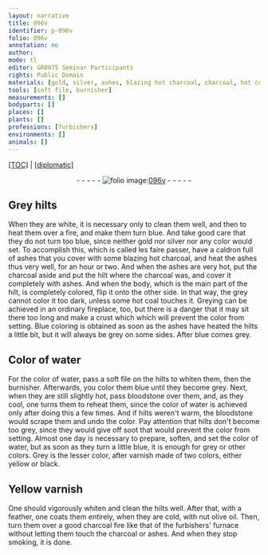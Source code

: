 ```yaml
---
layout: narrative
title: 096v
identifier: p-096v
folio: 096v
annotation: no
author:
mode: tl
editor: GR8975 Seminar Participants
rights: Public Domain
materials: [gold, silver, ashes, blazing hot charcoal, charcoal, hot coal, bloodstone, Yellow varnish, nut olive oil]
tools: [soft file, burnisher]
measurements: []
bodyparts: []
places: []
plants: []
professions: [furbishers]
environments: []
animals: []
---
```


<p><a href="{{ site.baseurl }}/translation/">[TOC]</a> | <a href="{{ site.baseurl }}/texts/p-096v_tc/">[diplomatic]</a></p><div class="folio" align="center">- - - - - <a href="http://gallica.bnf.fr/ark:/12148/btv1b10500001g/f198.image" target="_blank"><img src="https://cu-mkp.github.io/2017-workshop-edition/assets/photo-icon.png" alt="folio image: " style="display:inline-block; margin-bottom:-3px;"/>096v</a> - - - - - </div>  
  

## Grey hilts

 
When they are white, it is necessary only to clean them well, and then to heat them over a fire, and make them turn blue. And take good care that they do not turn too blue, since neither <span class="m">gold</span> nor <span class="m">silver</span> nor any color would set. To accomplish this, which is called les faire passer, have a caldron full of <span class="m">ashes</span> that you cover with some <span class="m">blazing hot charcoal</span>, and heat the <span class="m">ashes</span> thus very well, for an hour or two. And when the <span class="m">ashes</span> are very hot, put the <span class="m">charcoal</span> aside and put the hilt where the <span class="m">charcoal</span> was, and cover it completely with <span class="m">ashes</span>. And when the body, which is the main part of the hilt, is completely colored, flip it onto the other side. In that way, the grey cannot color it too dark, unless some <span class="m">hot coal</span> touches it. Greying can be achieved in an ordinary fireplace, too, but there is a danger that it may sit there too long and make a crust which which will prevent the color from setting. Blue coloring is obtained as soon as the <span class="m">ashes</span> have heated the hilts a little bit, but it will always be grey on some sides. After blue comes grey.
 
 
  

## Color of water

 
For the color of water, pass a <span class="tl">soft file</span> on the hilts to whiten them, then the <span class="tl">burnisher</span>. Afterwards, you color them blue until they become grey. Next, when they are still slightly hot, pass <span class="m">bloodstone</span> over them, and, as they cool, one turns them to reheat them, since the color of water is achieved only after doing this a few times. And if hilts weren't warm, the <span class="m">bloodstone</span> would scrape them and undo the color. Pay attention that hilts don't become too grey, since they would give off soot that would prevent the color from setting. Almost one day is necessary to prepare, soften, and set the color of water, but as soon as they turn a little blue, it is enough for grey or other colors. Grey is the lesser color, after varnish made of two colors, either yellow or black.
 
 
  

## <span class="m">Yellow varnish</span>

 
One should vigorously whiten and clean the hilts well. After that, with a feather, one coats them entirely, when they are cold, with <span class="m">nut <span class="del">olive</span> oil</span>. Then, turn them over a good <span class="m">charcoal</span> fire like that of the <span class="pro">furbishers</span>' furnace without letting them touch the <span class="m">charcoal</span> or <span class="m">ashes</span>. And when they stop smoking, it is done.
 
